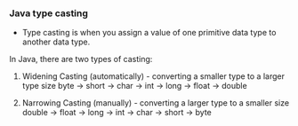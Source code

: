 ### Java type casting

* Type casting is when you assign a value of one primitive data type to another data type.

In Java, there are two types of casting:

1. Widening Casting (automatically) - converting a smaller type to a larger type size
byte -> short -> char -> int -> long -> float -> double

2. Narrowing Casting (manually) - converting a larger type to a smaller size
double -> float -> long -> int -> char -> short -> byte